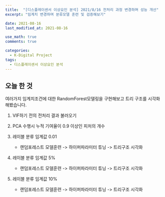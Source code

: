 ```yaml
---
title:  "[디스플레이센서 이상요인 분석] 2021/8/16 전처리 과정 변경하며 성능 개선"
excerpt: "임계치 변경하며 분류모델 훈련 및 검증해보기"

date: 2021-08-16
last_modified_at: 2021-08-16

use_math: true
comments: true

categories:
  - K-Digital Project
tags:
  - 디스플레이센서 이상요인 분석
---
```




## 오늘 한 것

여러가지 임계치조건에 대한 RandomForest모델링을 구현해보고 트리 구조를 시각화해봤습니다.

1. VIF하기 전의 전처리 결과 불러오기

2. PCA 수행시 누적 기여율이 0.9 이상인 피처의 개수

3. 레이블 분류 임계값 0.01

   - 랜덤포레스트 모델훈련 -> 하이퍼파라미터 튜닝 -> 트리구조 시각화

4. 레이블 분류 임계값 5%

   - 랜덤포레스트 모델훈련 -> 하이퍼파라미터 튜닝 -> 트리구조 시각화

5. 레이블 분류 임계값 10%

   - 랜덤포레스트 모델훈련 -> 하이퍼파라미터 튜닝 -> 트리구조 시각화

   

